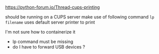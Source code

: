 https://python-forum.io/Thread-cups-printing

should be running on a CUPS server
make use of following command
`lp filename` uses default server printer to print

I'm not sure how to containerize it

- lp command must be missing
- do I have to forward USB devices ?
